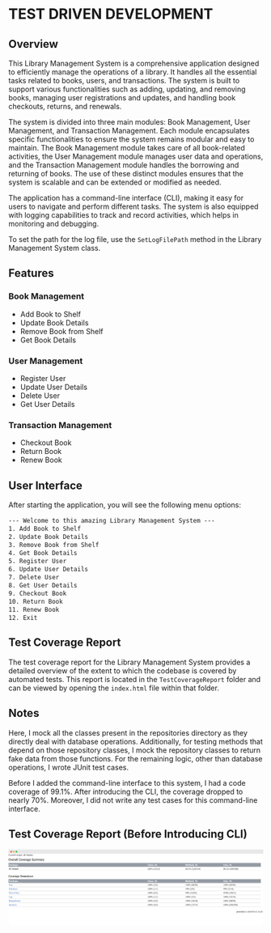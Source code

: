 # TEST DRIVEN DEVELOPMENT

## Overview
This Library Management System is a comprehensive application designed to efficiently manage the operations of a library. It handles all the essential tasks related to books, users, and transactions. The system is built to support various functionalities such as adding, updating, and removing books, managing user registrations and updates, and handling book checkouts, returns, and renewals.

The system is divided into three main modules: Book Management, User Management, and Transaction Management. Each module encapsulates specific functionalities to ensure the system remains modular and easy to maintain. The Book Management module takes care of all book-related activities, the User Management module manages user data and operations, and the Transaction Management module handles the borrowing and returning of books. The use of these distinct modules ensures that the system is scalable and can be extended or modified as needed.

The application has a command-line interface (CLI), making it easy for users to navigate and perform different tasks. The system is also equipped with logging capabilities to track and record activities, which helps in monitoring and debugging.

To set the path for the log file, use the `SetLogFilePath` method in the Library Management System class.

## Features

### Book Management
- Add Book to Shelf
- Update Book Details
- Remove Book from Shelf
- Get Book Details

### User Management
- Register User
- Update User Details
- Delete User
- Get User Details

### Transaction Management
- Checkout Book
- Return Book
- Renew Book

## User Interface
After starting the application, you will see the following menu options:

```
--- Welcome to this amazing Library Management System ---
1. Add Book to Shelf
2. Update Book Details
3. Remove Book from Shelf
4. Get Book Details
5. Register User
6. Update User Details
7. Delete User
8. Get User Details
9. Checkout Book
10. Return Book
11. Renew Book
12. Exit
```

## Test Coverage Report
The test coverage report for the Library Management System provides a detailed overview of the extent to which the codebase is covered by automated tests. This report is located in the `TestCoverageReport` folder and can be viewed by opening the `index.html` file within that folder.

## Notes
Here, I mock all the classes present in the repositories directory as they directly deal with database operations. Additionally, for testing methods that depend on those repository classes, I mock the repository classes to return fake data from those functions. For the remaining logic, other than database operations, I wrote JUnit test cases.

Before I added the command-line interface to this system, I had a code coverage of 99.1%. After introducing the CLI, the coverage dropped to nearly 70%. Moreover, I did not write any test cases for this command-line interface.


## Test Coverage Report (Before Introducing CLI)
![TestCoveragePhoto](src/main/resources/TestCoverageReport.png)
